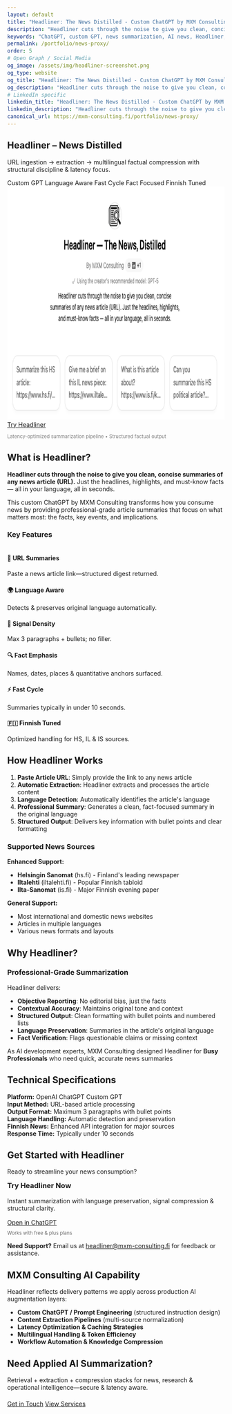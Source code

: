 ```yaml
---
layout: default
title: "Headliner: The News Distilled - Custom ChatGPT by MXM Consulting"
description: "Headliner cuts through the noise to give you clean, concise summaries of any news article (URL). Just the headlines, highlights, and must-know facts — all in your language, all in seconds."
keywords: "ChatGPT, custom GPT, news summarization, AI news, Headliner, artificial intelligence, news distillation, MXM Consulting, machine learning, news analysis, article summarizer"
permalink: /portfolio/news-proxy/
order: 5
# Open Graph / Social Media
og_image: /assets/img/headliner-screenshot.png
og_type: website
og_title: "Headliner: The News Distilled - Custom ChatGPT by MXM Consulting"
og_description: "Headliner cuts through the noise to give you clean, concise summaries of any news article (URL). Just the headlines, highlights, and must-know facts — all in your language, all in seconds."
# LinkedIn specific
linkedin_title: "Headliner: The News Distilled - Custom ChatGPT by MXM Consulting"
linkedin_description: "Headliner cuts through the noise to give you clean, concise summaries of any news article (URL). Just the headlines, highlights, and must-know facts — all in your language, all in seconds."
canonical_url: https://mxm-consulting.fi/portfolio/news-proxy/
---
```


<section class="page-hero minimal" aria-labelledby="headliner-heading">
  <div class="mxm-container">
    <h1 id="headliner-heading">Headliner – News Distilled</h1>
    <p class="lead">URL ingestion → extraction → multilingual factual compression with structural discipline & latency focus.</p>
    <div class="portfolio-meta" data-reveal>
      <span class="badge" data-accent>Custom GPT</span>
      <span class="badge">Language Aware</span>
      <span class="badge">Fast Cycle</span>
      <span class="badge">Fact Focused</span>
      <span class="badge">Finnish Tuned</span>
    </div>
  </div>
</section>

<section class="section" aria-labelledby="hero-media">
  <div class="mxm-container media-figure glass" data-reveal>
    <img src="/assets/img/headliner-screenshot.png" alt="Headliner screenshot" width="960" height="540" loading="lazy" />
    <div class="actions">
      <a href="https://chatgpt.com/g/g-6887a6ba63dc8191979ef2940882eee2-headliner-the-news-distilled" target="_blank" rel="noopener" class="btn accent">Try Headliner</a>
    </div>
    <p style="font-size:.7rem;opacity:.55;margin-top:.75rem;">Latency-optimized summarization pipeline • Structured factual output</p>
  </div>
</section>

<div class="mxm-container prose" markdown="1">

## What is Headliner?

**Headliner cuts through the noise to give you clean, concise summaries of any news article (URL).** Just the headlines, highlights, and must-know facts — all in your language, all in seconds.

This custom ChatGPT by MXM Consulting transforms how you consume news by providing professional-grade article summaries that focus on what matters most: the facts, key events, and implications.

### Key Features

<div class="feature-grid" style="margin-top:2.25rem;">
  <div class="feature-card"><h4>📰 URL Summaries</h4><p>Paste a news article link—structured digest returned.</p></div>
  <div class="feature-card"><h4>🌍 Language Aware</h4><p>Detects & preserves original language automatically.</p></div>
  <div class="feature-card"><h4>🎯 Signal Density</h4><p>Max 3 paragraphs + bullets; no filler.</p></div>
  <div class="feature-card"><h4>🔍 Fact Emphasis</h4><p>Names, dates, places & quantitative anchors surfaced.</p></div>
  <div class="feature-card"><h4>⚡ Fast Cycle</h4><p>Summaries typically in under 10 seconds.</p></div>
  <div class="feature-card"><h4>🇫🇮 Finnish Tuned</h4><p>Optimized handling for HS, IL & IS sources.</p></div>
</div>



## How Headliner Works

1. **Paste Article URL**: Simply provide the link to any news article
2. **Automatic Extraction**: Headliner extracts and processes the article content
3. **Language Detection**: Automatically identifies the article's language
4. **Professional Summary**: Generates a clean, fact-focused summary in the original language
5. **Structured Output**: Delivers key information with bullet points and clear formatting

### Supported News Sources

**Enhanced Support:**
- **Helsingin Sanomat** (hs.fi) - Finland's leading newspaper
- **Iltalehti** (iltalehti.fi) - Popular Finnish tabloid
- **Ilta-Sanomat** (is.fi) - Major Finnish evening paper

**General Support:**
- Most international and domestic news websites
- Articles in multiple languages
- Various news formats and layouts



## Why Headliner?

### Professional-Grade Summarization

Headliner delivers:

- **Objective Reporting**: No editorial bias, just the facts
- **Contextual Accuracy**: Maintains original tone and context
- **Structured Output**: Clean formatting with bullet points and numbered lists
- **Language Preservation**: Summaries in the article's original language
- **Fact Verification**: Flags questionable claims or missing context

As AI development experts, MXM Consulting designed Headliner for **Busy Professionals** who need quick, accurate news summaries



## Technical Specifications

<div class="tech-specs">
  <div class="spec-item">
    <strong>Platform:</strong> OpenAI ChatGPT Custom GPT
  </div>
  <div class="spec-item">
    <strong>Input Method:</strong> URL-based article processing
  </div>
  <div class="spec-item">
    <strong>Output Format:</strong> Maximum 3 paragraphs with bullet points
  </div>
  <div class="spec-item">
    <strong>Language Handling:</strong> Automatic detection and preservation
  </div>
  <div class="spec-item">
    <strong>Finnish News:</strong> Enhanced API integration for major sources
  </div>
  <div class="spec-item">
    <strong>Response Time:</strong> Typically under 10 seconds
  </div>
</div>



## Get Started with Headliner

Ready to streamline your news consumption? 

<div class="cta-band">
  <h3 style="margin-top:0;">Try Headliner Now</h3>
  <p style="max-width:660px;margin:0 auto 1rem;">Instant summarization with language preservation, signal compression & structural clarity.</p>
  <a href="https://chatgpt.com/g/g-6887a6ba63dc8191979ef2940882eee2-headliner-the-news-distilled" target="_blank" class="btn accent" rel="noopener">Open in ChatGPT</a>
  <p style="margin-top:.6rem;font-size:.7rem;opacity:.65;">Works with free & plus plans</p>
</div>

**Need Support?** Email us at [headliner@mxm-consulting.fi](mailto:headliner@mxm-consulting.fi) for feedback or assistance.



## MXM Consulting AI Capability

Headliner reflects delivery patterns we apply across production AI augmentation layers:

- **Custom ChatGPT / Prompt Engineering** (structured instruction design)
- **Content Extraction Pipelines** (multi-source normalization)
- **Latency Optimization & Caching Strategies**
- **Multilingual Handling & Token Efficiency**
- **Workflow Automation & Knowledge Compression**

<section class="section gradient-dark" aria-labelledby="headliner-cta-heading">
  <div class="mxm-container">
  <h2 id="headliner-cta-heading">Need Applied AI Summarization?</h2>
  <p style="max-width:760px;">Retrieval + extraction + compression stacks for news, research & operational intelligence—secure & latency aware.</p>
    <div class="hero-cta" style="margin-top:1.3rem;">
      <a href="/#contact" class="btn accent">Get in Touch</a>
      <a href="/services/" class="btn outline">View Services</a>
    </div>
  </div>
 </section>

</div>
